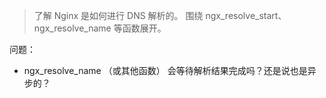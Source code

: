 
> 了解 Nginx 是如何进行 DNS 解析的。
> 围绕 ngx_resolve_start、ngx_resolve_name 等函数展开。

问题：
- ngx_resolve_name （或其他函数） 会等待解析结果完成吗？还是说也是异步的？
